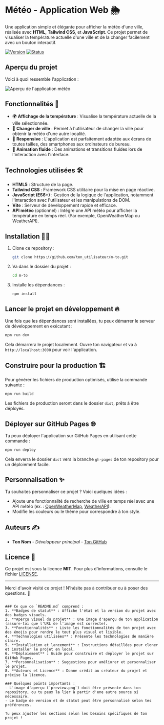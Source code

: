 # Météo - Application Web 🌦️

Une application simple et élégante pour afficher la météo d'une ville, réalisée avec **HTML**, **Tailwind CSS**, et **JavaScript**. Ce projet permet de visualiser la température actuelle d'une ville et de la changer facilement avec un bouton interactif.

[![Version](https://img.shields.io/badge/version-1.0.0-blue.svg)](https://github.com/ton_utilisateur/m-to/releases)
[![Status](https://img.shields.io/badge/status-active-brightgreen.svg)](https://github.com/ton_utilisateur/m-to)

## Aperçu du projet

Voici à quoi ressemble l'application :

![Aperçu de l'application météo](https://github.com/ton_utilisateur/m-to/blob/main/preview.png?raw=true)

## Fonctionnalités 🚀

- 🌍 **Affichage de la température** : Visualise la température actuelle de la ville sélectionnée.
- 🔄 **Changer de ville** : Permet à l'utilisateur de changer la ville pour obtenir la météo d'une autre localité.
- 📱 **Responsive** : L'application est parfaitement adaptée aux écrans de toutes tailles, des smartphones aux ordinateurs de bureau.
- 💨 **Animation fluide** : Des animations et transitions fluides lors de l'interaction avec l'interface.

## Technologies utilisées 🛠️

- **HTML5** : Structure de la page.
- **Tailwind CSS** : Framework CSS utilitaire pour la mise en page réactive.
- **JavaScript (ES6+)** : Gestion de la logique de l'application, notamment l'interaction avec l'utilisateur et les manipulations de DOM.
- **Vite** : Serveur de développement rapide et efficace.
- **API météo** (optionnel) : Intègre une API météo pour afficher la température en temps réel. (Par exemple, OpenWeatherMap ou WeatherAPI).

## Installation 🧑‍💻

1. Clone ce repository :
   ```bash
   git clone https://github.com/ton_utilisateur/m-to.git
   ```

2. Va dans le dossier du projet :
   ```bash
   cd m-to
   ```

3. Installe les dépendances :
   ```bash
   npm install
   ```

## Lancer le projet en développement 🔥

Une fois que les dépendances sont installées, tu peux démarrer le serveur de développement en exécutant :

```bash
npm run dev
```

Cela démarrera le projet localement. Ouvre ton navigateur et va à `http://localhost:3000` pour voir l'application.

## Construire pour la production 🏗️

Pour générer les fichiers de production optimisés, utilise la commande suivante :

```bash
npm run build
```

Les fichiers de production seront dans le dossier `dist`, prêts à être déployés.

## Déployer sur GitHub Pages 🌐

Tu peux déployer l'application sur GitHub Pages en utilisant cette commande :

```bash
npm run deploy
```

Cela enverra le dossier `dist` vers la branche `gh-pages` de ton repository pour un déploiement facile.

## Personnalisation ✨

Tu souhaites personnaliser ce projet ? Voici quelques idées :

- Ajoute une fonctionnalité de recherche de ville en temps réel avec une API météo (ex. : [OpenWeatherMap](https://openweathermap.org/), [WeatherAPI](https://www.weatherapi.com/)).
- Modifie les couleurs ou le thème pour correspondre à ton style.

## Auteurs ✍️

- **Ton Nom** - *Développeur principal* - [Ton GitHub](https://github.com/ton_utilisateur)

## Licence 📝

Ce projet est sous la licence **MIT**. Pour plus d'informations, consulte le fichier [LICENSE](LICENSE).

---

Merci d'avoir visité ce projet ! N'hésite pas à contribuer ou à poser des questions. 🚀
```

### Ce que ce `README.md` comprend :
1. **Badges de statut** : Affiche l'état et la version du projet avec des badges visuels.
2. **Aperçu visuel du projet** : Une image d'aperçu de ton application (assure-toi que l'URL de l'image est correcte).
3. **Fonctionnalités** : Liste les fonctionnalités de ton projet avec des émojis pour rendre le tout plus visuel et lisible.
4. **Technologies utilisées** : Présente les technologies de manière claire.
5. **Installation et lancement** : Instructions détaillées pour cloner et installer le projet en local.
6. **Déploiement** : Guide pour construire et déployer le projet sur GitHub Pages.
7. **Personnalisation** : Suggestions pour améliorer et personnaliser le projet.
8. **Auteurs et Licence** : Donne crédit au créateur du projet et précise la licence.

### Quelques points importants :
- L'image d'aperçu (`preview.png`) doit être présente dans ton repository, ou tu peux la lier à partir d'une autre source si nécessaire.
- Le badge de version et de statut peut être personnalisé selon tes préférences.
  
Tu peux ajuster les sections selon les besoins spécifiques de ton projet !

